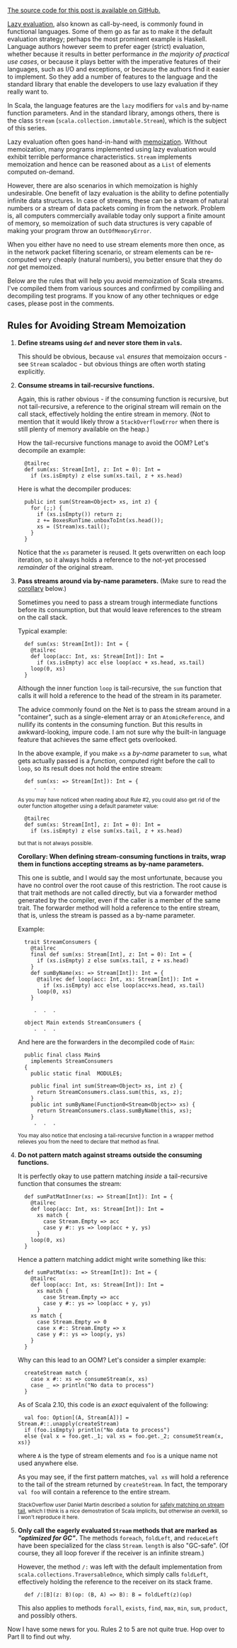[The source code for this post is available on GitHub.](https://github.com/dmitryleskov/stream-hygiene/tree/master/src/streamhygiene/part1)

[Lazy evaluation](https://en.wikipedia.org/wiki/Lazy_evaluation),
also known as call-by-need, is commonly found in functional languages.
Some of them go as far as to make it the default evaluation strategy;
perhaps the most prominent example is Haskell.
Language authors however seem to prefer eager (strict) evaluation, 
whether because it results in better performance *in the majority of 
practical use cases*, or because it plays better with the imperative 
features of their languages, such as I/O and exceptions, 
or because the authors find it easier to implement.
So they add a number of features to the language and the standard library
that enable the developers to use lazy evaluation if they really want to.

In Scala, the language features are the `lazy` modifiers for `val`s
and by-name function parameters. And in the standard library,
amongs others, there is the class `Stream` (`scala.collection.immutable.Stream`),
which is the subject of this series.

Lazy evaluation often goes hand-in-hand with 
[memoization](https://en.wikipedia.org/wiki/Memoization).
Without memoization, many programs implemented using lazy evaluation
would exhibit terrible performance characteristics. `Stream`
implements memoization and hence can be reasoned about as a `List`
of elements computed on-demand.

However, there are also scenarios in which memoization is highly undesirable.
One benefit of lazy evaluation is the ability to define potentially
infinite data structures. In case of streams, these can be a stream 
of natural numbers or a stream of data packets coming in from the network.
Problem is, all computers commercially available today
only support a finite amount of memory, so memoization of such
data structures is very capable of making your program throw an
`OutOfMemoryError`.

When you either have no need to use stream elements more then once,
as in the network packet filtering scenario, or stream elements
can be re-computed very cheaply (natural numbers), you better ensure
that they do *not* get memoized.

Below are the rules that will help you avoid memoization of Scala streams.
I've compiled them from various sources and confirmed
by compiliing and decompiling test programs.
If you know of any other techniques or edge cases, please post 
in the comments.

## Rules for Avoiding Stream Memoization ##

1.  **Define streams using `def` and never store them in `val`s.**

    This should be obvious, because `val` *ensures* that memoizaion occurs -
    see `Stream` scaladoc - but obvious things
    are often worth stating explicitly.

2.  **Consume streams in tail-recursive functions.**

    Again, this is rather obvious - if the consuming function is recursive, 
    but not tail-recursive, a reference to the original stream will remain 
    on the call stack, effectively holding the entire stream in memory.
    (Not to mention that it would likely throw a `StackOverflowError` 
    when there is still plenty of memory available on the heap.)

    How the tail-recursive functions manage to avoid the OOM? 
    Let's decompile an example:

          @tailrec
          def sum(xs: Stream[Int], z: Int = 0): Int = 
            if (xs.isEmpty) z else sum(xs.tail, z + xs.head)

    Here is what the decompiler produces:

          public int sum(Stream<Object> xs, int z) {
            for (;;) {
              if (xs.isEmpty()) return z;
              z += BoxesRunTime.unboxToInt(xs.head());
              xs = (Stream)xs.tail();
            }
          }

    Notice that the `xs` parameter is reused. It gets overwritten on each loop 
    iteration, so it always holds a reference to the not-yet processed 
    *remainder* of the original stream. 

3.  **Pass streams around via by-name parameters.** (Make sure to read the [corollary](#corollary) below.)

    Sometimes you need to pass a stream trough intermediate functions
    before its consumption, but that would leave references to the stream 
    on the call stack.

    Typical example:

          def sum(xs: Stream[Int]): Int = {
            @tailrec
            def loop(acc: Int, xs: Stream[Int]): Int =
              if (xs.isEmpty) acc else loop(acc + xs.head, xs.tail)
            loop(0, xs)
          }

    Although the inner function `loop` is tail-recursive, 
    the `sum` function that calls it will hold a reference to the head of 
    the stream in its parameter.

    The advice commonly found on the Net is to pass the stream around 
    in a "container", such as a single-element array or an `AtomicReference`, 
    and nullify its contents in the consuming function. But this results 
    in awkward-looking, impure code. I am not sure why the built-in language 
    feature that achieves the same effect gets overlooked.

    In the above example, if you make `xs` a *by-name* parameter to `sum`, 
    what gets actually passed is a *function*, computed right before 
    the call to `loop`, so its result does not hold the entire stream:

          def sum(xs: => Stream[Int]): Int = {
             .  .  .

    <small>As you may have noticed when reading about Rule #2, you could also 
    get rid of the outer function altogether using a default parameter value:</small>

          @tailrec
          def sum(xs: Stream[Int], z: Int = 0): Int = 
            if (xs.isEmpty) z else sum(xs.tail, z + xs.head)

    <small>but that is not always possible.</small>

    <span id="corollary">**Corollary: When defining stream-consuming functions in traits,
    wrap them in functions accepting streams as by-name parameters.**</span>

    This one is subtle, and I would say the most unfortunate,
    because you have no control over the root cause of this restriction.
    The root cause is that trait methods are not called directly, but via 
    a forwarder method generated by the compiler, even if the caller
    is a member of the same trait.
    The forwarder method will hold a reference to the entire stream,
    that is, unless the stream is passed as a by-name parameter.

    Example:

          trait StreamConsumers {
            @tailrec
            final def sum(xs: Stream[Int], z: Int = 0): Int = {
              if (xs.isEmpty) z else sum(xs.tail, z + xs.head)
            }
            def sumByName(xs: => Stream[Int]): Int = {
              @tailrec def loop(acc: Int, xs: Stream[Int]): Int =
                if (xs.isEmpty) acc else loop(acc+xs.head, xs.tail)
              loop(0, xs)
            }

             .  .  .

          object Main extends StreamConsumers {
             .  .  .

    And here are the forwarders in the decompiled code of `Main`:

          public final class Main$
            implements StreamConsumers
          {
            public static final  MODULE$;
            
            public final int sum(Stream<Object> xs, int z) {
              return StreamConsumers.class.sum(this, xs, z);
            }
            public int sumByName(Function0<Stream<Object>> xs) {
              return StreamConsumers.class.sumByName(this, xs);
            }
             .  .  .

    <small>You may also notice that enclosing a tail-recursive function
    in a wrapper method relieves you from the need to 
    declare that method as final.</small>

4.  **Do not pattern match against streams outside the consuming functions.**

    It is perfectly okay to use pattern matching *inside* a 
    tail-recursive function that consumes the stream:

          def sumPatMatInner(xs: => Stream[Int]): Int = {
            @tailrec
            def loop(acc: Int, xs: Stream[Int]): Int =
              xs match {
                case Stream.Empty => acc
                case y #:: ys => loop(acc + y, ys)
              }
            loop(0, xs)
          }

    Hence a pattern matching addict might write something like this:

          def sumPatMat(xs: => Stream[Int]): Int = {
            @tailrec
            def loop(acc: Int, xs: Stream[Int]): Int =
              xs match {
                case Stream.Empty => acc
                case y #:: ys => loop(acc + y, ys)
              }
            xs match {
              case Stream.Empty => 0
              case x #:: Stream.Empty => x
              case y #:: ys => loop(y, ys)
            }
          }

    Why can this lead to an OOM? Let's consider a simpler example:
    
          createStream match {
            case x #:: xs => consumeStream(x, xs)
            case _ => println("No data to process")
          }
       
    As of Scala 2.10, this code is an *exact* equivalent of the following:

          val foo: Option[(A, Stream[A])] = Stream.#::.unapply(createStream)
          if (foo.isEmpty) println("No data to process")
          else {val x = foo.get._1; val xs = foo.get._2; consumeStream(x, xs)}
      
    where `A` is the type of stream elements and `foo` is a unique name not 
    used anywhere else. 

    As you may see, if the first pattern matches, `val xs` will hold a reference 
    to the tail of the stream returned by `createStream`.
    In fact, the temporary `val foo` will contain a reference to the entire stream.

    <small>StackOverflow user Daniel Martin described a solution
    for [safely matching on stream tail](http://stackoverflow.com/a/13218321),
    which I think is a nice demostration of Scala implicits,
    but otherwise an overkill, so I won't reproduce it here.</small>

5.  **Only call the eagerly evaluated `Stream` methods that are marked as *"optimized for GC"*.**
    The methods `foreach`, `foldLeft`, and `reduceLeft` have been specialized 
    for the class `Stream`. `length` is also "GC-safe". (Of course, they all
    loop forever if the receiver is an infinite stream.)

    However, the method `/:` was left with the default implementation from 
    `scala.collections.TraversableOnce`, which simply calls `foldLeft`, 
    effectively holding the reference to the receiver on its stack frame.

          def /:[B](z: B)(op: (B, A) => B): B = foldLeft(z)(op)

    This also applies to methods `forall`, `exists`, `find`, `max`, `min`,
    `sum`, `product`, and possibly others.

Now I have some news for you. Rules 2 to 5 are not quite true.
Hop over to Part II to find out why.
